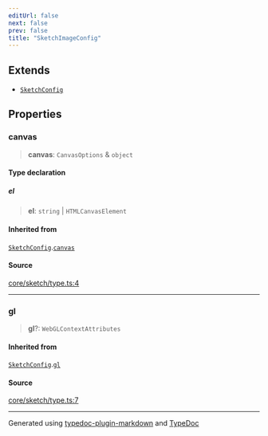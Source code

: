 ```yaml
---
editUrl: false
next: false
prev: false
title: "SketchImageConfig"
---
```


## Extends

- [`SketchConfig`](/api/interfaces/sketchconfig/)

## Properties

### canvas

> **canvas**: `CanvasOptions` & `object`

#### Type declaration

##### el

> **el**: `string` \| `HTMLCanvasElement`

#### Inherited from

[`SketchConfig`](/api/interfaces/sketchconfig/).[`canvas`](/api/interfaces/sketchconfig/#canvas)

#### Source

[core/sketch/type.ts:4](https://github.com/tetracalibers/sketchgl/blob/8077943/lib/core/sketch/type.ts#L4)

***

### gl

> **gl**?: `WebGLContextAttributes`

#### Inherited from

[`SketchConfig`](/api/interfaces/sketchconfig/).[`gl`](/api/interfaces/sketchconfig/#gl)

#### Source

[core/sketch/type.ts:7](https://github.com/tetracalibers/sketchgl/blob/8077943/lib/core/sketch/type.ts#L7)

***
Generated using [typedoc-plugin-markdown](https://www.npmjs.com/package/typedoc-plugin-markdown) and [TypeDoc](https://typedoc.org/)
